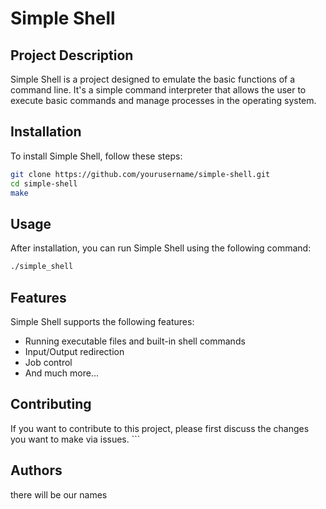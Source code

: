 # Simple Shell

## Project Description

Simple Shell is a project designed to emulate the basic functions of a command line. It's a simple command interpreter that allows the user to execute basic commands and manage processes in the operating system.

## Installation

To install Simple Shell, follow these steps:

```bash
git clone https://github.com/yourusername/simple-shell.git
cd simple-shell
make
```

## Usage

After installation, you can run Simple Shell using the following command:

```bash
./simple_shell
```

## Features

Simple Shell supports the following features:

- Running executable files and built-in shell commands
- Input/Output redirection
- Job control
- And much more...

## Contributing

If you want to contribute to this project, please first discuss the changes you want to make via issues. ```

## Authors
there will be our names
